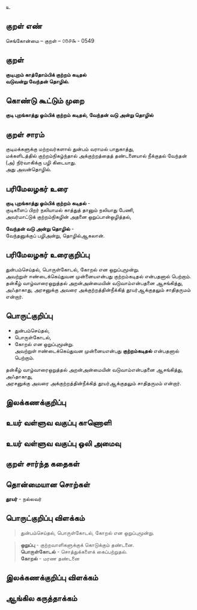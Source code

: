 உ

## குறள் எண் 

செங்கோன்மை  – குறள் – ௦௫௪௯ - 0549  

## குறள் 

**குடிபுறம் காத்தோம்பிக் குற்றம் கடிதல்  
வடுவன்று வேந்தன் தொழில்.**  

## கொண்டு கூட்டும் முறை

**குடி புறங்காத்து ஓம்பிக் குற்றம் கடிதல், வேந்தன் வடு அன்று தொழில்**  

## குறள் சாரம் 

குடிமக்களுக்கு மற்றவர்களால் துன்பம் வராமல் பாதுகாத்து,  
மக்களிடத்தில் குற்றம்நிகழ்ந்தால் அக்குற்றத்தைத் தண்டனையால் நீக்குதல் வேந்தன் (அ) நிர்வாகிக்கு பழி கிடையாது.  
அது அவன்தொழில்.  

## பரிமேலழகர் உரை

**குடி புறங்காத்து ஓம்பிக் குற்றம் கடிதல்** -  
குடிகளைப் பிறர் நலியாமல் காத்துத் தானும் நலியாது பேணி,  
அவர்மாட்டுக் குற்றம்நிகழின் அதனை ஒறுப்பான்ஒழித்தல்,  

**வேந்தன் வடு அன்று தொழில்** -  
வேந்தனுக்குப் பழிஅன்று, தொழில்ஆகலான்.  

## பரிமேலழகர் உரைகுறிப்பு   

துன்பம்செய்தல், பொருள்கோடல், கோறல் என ஒறுப்புமூன்று.  
அவற்றுள் ஈண்டைக்கெய்துவன முன்னையஎன்பது குற்றம்கடிதல் என்பதனால் பெற்றாம்.  
தன்கீழ் வாழ்வாரைஒறுத்தல் அறன்அன்மையின் வடுவாம்என்பதனை ஆசங்கித்து, அஃதாகாது, அரசனுக்கு அவரை அக்குற்றத்தின்நீக்கித் தூயர்ஆக்குதலும் சாதிதருமம் என்றார்.   

## பொருட்குறிப்பு 

* துன்பம்செய்தல்,  
* பொருள்கோடல்,  
* கோறல் என ஒறுப்புமூன்று.  
அவற்றுள் ஈண்டைக்கெய்துவன முன்னையஎன்பது **குற்றம்கடிதல்** என்பதனால் பெற்றாம்.  

தன்கீழ் வாழ்வாரைஒறுத்தல் அறன்அன்மையின் வடுவாம்என்பதனை ஆசங்கித்து,  
அஃதாகாது,  
அரசனுக்கு அவரை அக்குற்றத்தின்நீக்கித் தூயர்ஆக்குதலும் சாதிதருமம் என்றார்.   

## இலக்கணக்குறிப்பு  


## உயர் வள்ளுவ வகுப்பு காணொளி


## உயர் வள்ளுவ வகுப்பு ஒலி அமைவு 

 
## குறள் சார்ந்த கதைகள் 


## தொன்மையான சொற்கள்

**தூயர்** - நல்லவர்   

## பொருட்குறிப்பு விளக்கம்

>துன்பம்செய்தல், பொருள்கோடல், கோறல் என ஒறுப்புமூன்று.   

>**ஒறுப்பு** - குற்றவாளிகளுக்குக் கொடுக்கும் தண்டனை.  
>**பொருள்கோடல்** - சொத்துக்களைக் கைப்பற்றுதல்.  
>**கோறல்** - மரண தண்டனை   

## இலக்கணக்குறிப்பு விளக்கம்


## ஆங்கில கருத்தாக்கம் 


